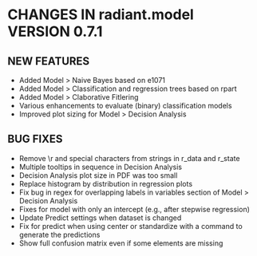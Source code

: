 # CHANGES IN radiant.model VERSION 0.7.1

## NEW FEATURES

- Added Model > Naive Bayes based on e1071
- Added Model > Classification and regression trees based on rpart
- Added Model > Claborative Fitlering
- Various enhancements to evaluate (binary) classification models
- Improved plot sizing for Model > Decision Analysis

## BUG FIXES

- Remove \\r and special characters from strings in r_data and r_state 
- Multiple tooltips in sequence in Decision Analysis
- Decision Analysis plot size in PDF was too small
- Replace histogram by distribution in regression plots
- Fix bug in regex for overlapping labels in variables section of Model > Decision Analysis
- Fixes for model with only an intercept (e.g., after stepwise regression)
- Update Predict settings when dataset is changed
- Fix for predict when using center or standardize with a command to generate the predictions
- Show full confusion matrix even if some elements are missing
